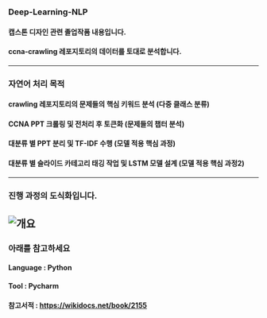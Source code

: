 ### Deep-Learning-NLP
  #### 캡스톤 디자인 관련 졸업작품 내용입니다.
  #### ccna-crawling 레포지토리의 데이터를 토대로 분석합니다.
----------
### 자연어 처리 목적
  #### crawling 레포지토리의 문제들의 핵심 키워드 분석 (다중 클래스 분류)
  #### CCNA PPT 크롤링 및 전처리 후 토큰화 (문제들의 챕터 분석)
  #### 대분류 별 PPT 분리 및 TF-IDF 수행 (모델 적용 핵심 과정)
  #### 대분류 별 슬라이드 카테고리 태깅 작업 및 LSTM 모델 설계 (모델 적용 핵심 과정2)
----------
### 진행 과정의 도식화입니다.
![개요](https://user-images.githubusercontent.com/72784474/125452907-c47ad78a-a65b-4343-86a0-7fe615167865.png)
----------
### 아래를 참고하세요
  #### Language : Python
  #### Tool : Pycharm
  #### 참고서적 : https://wikidocs.net/book/2155
